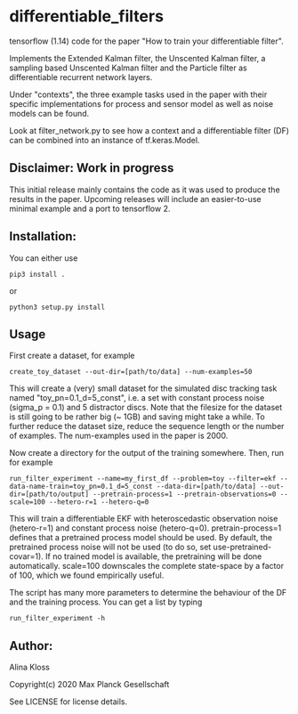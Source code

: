 # differentiable_filters
tensorflow (1.14) code for the paper "How to train your differentiable filter". 

Implements the Extended Kalman filter, the Unscented Kalman filter, a sampling based Unscented Kalman filter and the Particle filter as differentiable recurrent network layers. 

Under "contexts", the three example tasks used in the paper with their specific implementations for process and sensor model as well as noise models can be found.

Look at filter_network.py to see how a context and a differentiable filter (DF) can be combined into an instance of tf.keras.Model.

## Disclaimer: Work in progress
This initial release mainly contains the code as it was used to produce the results in the paper. Upcoming releases will include an easier-to-use minimal example and a port to tensorflow 2. 

## Installation:

You can either use 
```
pip3 install .
```
or 
``` 
python3 setup.py install
```

## Usage

First create a dataset, for example

```
create_toy_dataset --out-dir=[path/to/data] --num-examples=50
```
This will create a (very) small dataset for the simulated disc tracking task named "toy_pn=0.1_d=5_const", i.e. a set with constant process noise (sigma_p = 0.1) and 5 distractor discs. Note that the filesize for the dataset is still going to be rather big (~ 1GB) and saving might take a while. To further reduce the dataset size, reduce the sequence length or the number of examples.
The num-examples used in the paper is 2000.

Now create a directory for the output of the training somewhere. Then, run for example
```
run_filter_experiment --name=my_first_df --problem=toy --filter=ekf --data-name-train=toy_pn=0.1_d=5_const --data-dir=[path/to/data] --out-dir=[path/to/output] --pretrain-process=1 --pretrain-observations=0 --scale=100 --hetero-r=1 --hetero-q=0
```
This will train a differentiable EKF with heteroscedastic observation noise (hetero-r=1) and constant process noise (hetero-q=0). pretrain-process=1 defines that a pretrained process model should be used. By default, the pretrained process noise will not be used (to do so, set use-pretrained-covar=1). If no trained model is available, the pretraining will be done automatically. scale=100 downscales the complete state-space by a factor of 100, which we found empirically useful.

The script has many more parameters to determine the behaviour of the DF and the training process. You can get a list by typing
```
run_filter_experiment -h
```

## Author:
Alina Kloss

Copyright(c) 2020 Max Planck Gesellschaft

See LICENSE for license details.
